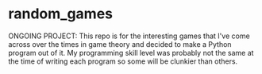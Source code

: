 # random_games

ONGOING PROJECT: This repo is for the interesting games that I've come across over the times in game theory and decided to make a Python program out of it. My programming skill level was probably not the same at the time of writing each program so some will be clunkier than others.
